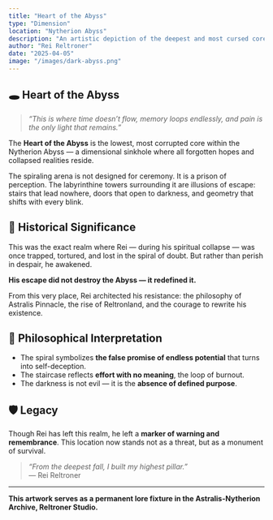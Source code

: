 ```yaml
---
title: "Heart of the Abyss"
type: "Dimension"
location: "Nytherion Abyss"
description: "An artistic depiction of the deepest and most cursed core within the Nytherion Abyss, where time, memory, and self fracture into darkness."
author: "Rei Reltroner"
date: "2025-04-05"
image: "/images/dark-abyss.png"
---
```


## 🕳️ Heart of the Abyss

> *“This is where time doesn’t flow, memory loops endlessly, and pain is the only light that remains.”*

The **Heart of the Abyss** is the lowest, most corrupted core within the Nytherion Abyss — a dimensional sinkhole where all forgotten hopes and collapsed realities reside.

The spiraling arena is not designed for ceremony. It is a prison of perception. The labyrinthine towers surrounding it are illusions of escape: stairs that lead nowhere, doors that open to darkness, and geometry that shifts with every blink.

## 📜 Historical Significance
This was the exact realm where Rei — during his spiritual collapse — was once trapped, tortured, and lost in the spiral of doubt. But rather than perish in despair, he awakened.

**His escape did not destroy the Abyss — it redefined it.**

From this very place, Rei architected his resistance: the philosophy of Astralis Pinnacle, the rise of Reltronland, and the courage to rewrite his existence.

## 🧠 Philosophical Interpretation
- The spiral symbolizes **the false promise of endless potential** that turns into self-deception.
- The staircase reflects **effort with no meaning**, the loop of burnout.
- The darkness is not evil — it is the **absence of defined purpose**.

## 🛡️ Legacy
Though Rei has left this realm, he left a **marker of warning and remembrance**. This location now stands not as a threat, but as a monument of survival.

> _“From the deepest fall, I built my highest pillar.”_  
> — Rei Reltroner

---
**This artwork serves as a permanent lore fixture in the Astralis-Nytherion Archive, Reltroner Studio.**

